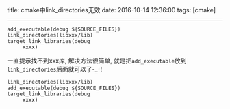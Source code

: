 title: cmake中link_directories无效
date: 2016-10-14 12:36:00
tags: [cmake]

---



```shell
add_executable(debug ${SOURCE_FILES})
link_directories(libxxx/lib)
target_link_libraries(debug
     xxxx)
```

一直提示找不到xxx库, 解决方法很简单, 就是把`add_executable`放到`link_directories`后面就可以了-_-!
<!-- more -->

```shell
link_directories(libxxx/lib)
add_executable(debug ${SOURCE_FILES})
target_link_libraries(debug
     xxxx)
```

